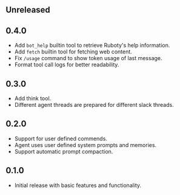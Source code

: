 ## Unreleased
## 0.4.0

- Add `bot_help` builtin tool to retrieve Ruboty's help information.
- Add `fetch` builtin tool for fetching web content.
- Fix `/usage` command to show token usage of last message.
- Format tool call logs for better readability.

## 0.3.0

- Add think tool.
- Different agent threads are prepared for different slack threads.

## 0.2.0

- Support for user defined commends.
- Agent uses user defined system prompts and memories.
- Support automatic prompt compaction.

## 0.1.0

- Initial release with basic features and functionality.
